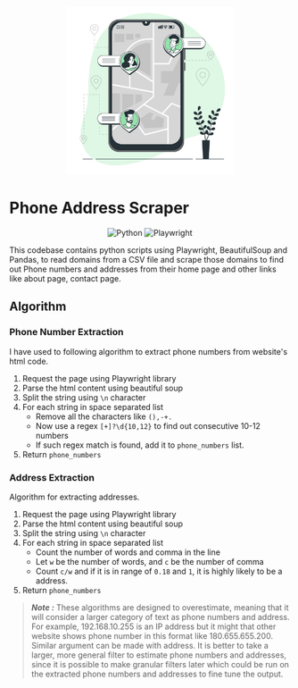 <div align='center'>
    <img src="./public/img/main-bg.png" width='300px' height='300px'>
</div>

# Phone Address Scraper

<div align='center'>
    <img src="https://img.shields.io/badge/python-3670A0?style=for-the-badge&logo=python&logoColor=ffdd54" alt="Python">
    <img src="https://img.shields.io/static/v1?style=for-the-badge&message=Playwright&color=2EAD33&logo=Playwright&logoColor=FFFFFF&label=" alt="Playwright">
</div>

This codebase contains python scripts using Playwright, BeautifulSoup and Pandas, to read domains from a CSV file and scrape those domains to find out Phone numbers and addresses from their home page and other links like about page, contact page.

## Algorithm

### Phone Number Extraction

I have used to following algorithm to extract phone numbers from website's html code.

<ol>
    <li> Request the page using Playwright library </li>
    <li> Parse the html content using beautiful soup </li>
    <li> Split the string using <code>\n</code> character </li>
    <li> For each string in space separated list 
        <ul>
            <li>Remove all the characters like <code>(),-+.</code></li>
            <li>Now use a regex <code>[+]?\d{10,12}</code> to find out consecutive 10-12 numbers</li>
            <li>If such regex match is found, add it to <code>phone_numbers</code> list.</li>
        </ul>
    </li>
    <li> Return <code>phone_numbers</code> </li>
</ol>

### Address Extraction

Algorithm for extracting addresses.

<ol>
    <li>Request the page using Playwright library</li>
    <li>Parse the html content using beautiful soup</li>
    <li>Split the string using <code>\n</code> character</li>
    <li> For each string in space separated list 
        <ul>
            <li>Count the number of words and comma in the line</li>
            <li>Let <code>w</code> be the number of words, and <code>c</code> be the number of comma</li>
            <li>Count <code>c/w</code> and if it is in range of <code>0.18</code> and <code>1</code>, it is highly likely to be a address.</li>
        </ul>
    </li>
    <li> Return <code>phone_numbers</code> </li>
</ol>

> **_Note :_** These algorithms are designed to overestimate, meaning that it will consider a larger category of text as phone numbers and address. For example, 192.168.10.255 is an IP address but it might that other website shows phone number in this format like 180.655.655.200. Similar argument can be made with address. It is better to take a larger, more general filter to estimate phone numbers and addresses, since it is possible to make granular filters later which could be run on the extracted phone numbers and addresses to fine tune the output.
